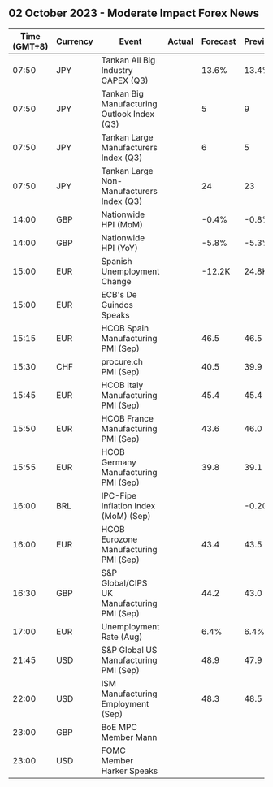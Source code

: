 ## 02 October 2023 - Moderate Impact Forex News

| Time (GMT+8) | Currency | Event | Actual | Forecast | Previous |
|------|----------|-------|--------|----------|----------|
| 07:50 | JPY | Tankan All Big Industry CAPEX (Q3) |  | 13.6% | 13.4% |
| 07:50 | JPY | Tankan Big Manufacturing Outlook Index (Q3) |  | 5 | 9 |
| 07:50 | JPY | Tankan Large Manufacturers Index (Q3) |  | 6 | 5 |
| 07:50 | JPY | Tankan Large Non-Manufacturers Index (Q3) |  | 24 | 23 |
| 14:00 | GBP | Nationwide HPI (MoM) |  | -0.4% | -0.8% |
| 14:00 | GBP | Nationwide HPI (YoY) |  | -5.8% | -5.3% |
| 15:00 | EUR | Spanish Unemployment Change |  | -12.2K | 24.8K |
| 15:00 | EUR | ECB's De Guindos Speaks |  |  |  |
| 15:15 | EUR | HCOB Spain Manufacturing PMI (Sep) |  | 46.5 | 46.5 |
| 15:30 | CHF | procure.ch PMI (Sep) |  | 40.5 | 39.9 |
| 15:45 | EUR | HCOB Italy Manufacturing PMI (Sep) |  | 45.4 | 45.4 |
| 15:50 | EUR | HCOB France Manufacturing PMI (Sep) |  | 43.6 | 46.0 |
| 15:55 | EUR | HCOB Germany Manufacturing PMI (Sep) |  | 39.8 | 39.1 |
| 16:00 | BRL | IPC-Fipe Inflation Index (MoM) (Sep) |  |  | -0.20% |
| 16:00 | EUR | HCOB Eurozone Manufacturing PMI (Sep) |  | 43.4 | 43.5 |
| 16:30 | GBP | S&P Global/CIPS UK Manufacturing PMI (Sep) |  | 44.2 | 43.0 |
| 17:00 | EUR | Unemployment Rate (Aug) |  | 6.4% | 6.4% |
| 21:45 | USD | S&P Global US Manufacturing PMI (Sep) |  | 48.9 | 47.9 |
| 22:00 | USD | ISM Manufacturing Employment (Sep) |  | 48.3 | 48.5 |
| 23:00 | GBP | BoE MPC Member Mann |  |  |  |
| 23:00 | USD | FOMC Member Harker Speaks |  |  |  |
